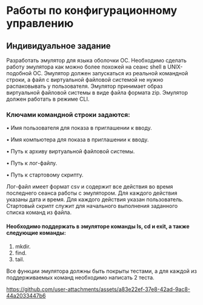 # Работы по конфигурационному управлению
## Индивидуальное задание

Разработать эмулятор для языка оболочки ОС. Необходимо сделать работу эмулятора как можно более похожей на сеанс shell в UNIX-подобной ОС.
Эмулятор должен запускаться из реальной командной строки, а файл с виртуальной файловой системой не нужно распаковывать у пользователя.
Эмулятор принимает образ виртуальной файловой системы в виде файла формата zip. Эмулятор должен работать в режиме CLI.

### Ключами командной строки задаются:

  • Имя пользователя для показа в приглашении к вводу.
  
  • Имя компьютера для показа в приглашении к вводу.
  
  • Путь к архиву виртуальной файловой системы.
  
  • Путь к лог-файлу.
  
  • Путь к стартовому скрипту.
  
Лог-файл имеет формат csv и содержит все действия во время последнего сеанса работы с эмулятором. Для каждого действия указаны дата и время. Для каждого действия указан пользователь.
Стартовый скрипт служит для начального выполнения заданного списка команд из файла.

#### Необходимо поддержать в эмуляторе команды ls, cd и exit, а также следующие команды:

1. mkdir.
2. find.
3. tail.

Все функции эмулятора должны быть покрыты тестами, а для каждой из поддерживаемых команд необходимо написать 2 теста.

https://github.com/user-attachments/assets/a83e22ef-37e8-42ad-9ac8-44a2033447b6

